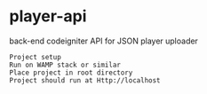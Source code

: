 # player-api
 back-end codeigniter API for JSON player uploader
	
	
	Project setup
	Run on WAMP stack or similar
	Place project in root directory
	Project should run at Http://localhost

